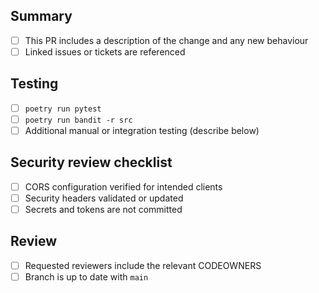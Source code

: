 ## Summary

- [ ] This PR includes a description of the change and any new behaviour
- [ ] Linked issues or tickets are referenced

## Testing

- [ ] `poetry run pytest`
- [ ] `poetry run bandit -r src`
- [ ] Additional manual or integration testing (describe below)

## Security review checklist

- [ ] CORS configuration verified for intended clients
- [ ] Security headers validated or updated
- [ ] Secrets and tokens are not committed

## Review

- [ ] Requested reviewers include the relevant CODEOWNERS
- [ ] Branch is up to date with `main`
